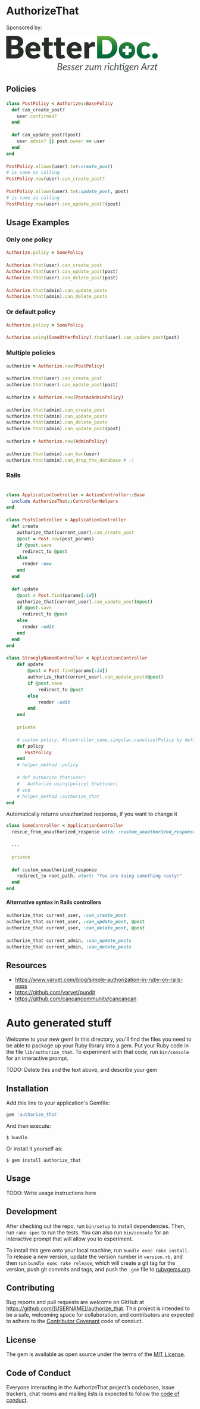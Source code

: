 # AuthorizeThat

Sponsored by:

[![BetterDoc](bd_logo.png?raw=true)](https://www.betterdoc.org)

## Policies

```ruby
class PostPolicy < Authorize::BasePolicy
  def can_create_post?
    user.confirmed?
  end

  def can_update_post?(post)
    user.admin? || post.owner == user
  end
end

PostPolicy.allows(user).to(:create_post)
# is same as calling
PostPolicy.new(user).can_create_post?

PostPolicy.allows(user).to(:update_post, post)
# is same as calling
PostPolicy.new(user).can_update_post?(post)
```

## Usage Examples

### Only one policy

```ruby
Authorize.policy = SomePolicy

Authorize.that(user).can_create_post
Authorize.that(user).can_update_post(post)
Authorize.that(user).can_delete_post(post)

Authorize.that(admin).can_update_posts
Authorize.that(admin).can_delete_posts
```

### Or default policy

```ruby
Authorize.policy = SomePolicy

Authorize.using(SomeOtherPolicy).that(user).can_update_post(post)
```

### Multiple policies

```ruby
authorize = Authorize.new(PostPolicy)

authorize.that(user).can_create_post
authorize.that(user).can_update_post(post)

authorize = Authorize.new(PostAsAdminPolicy)

authorize.that(admin).can_create_post
authorize.that(admin).can_update_posts
authorize.that(admin).can_delete_posts
authorize.that(admin).can_update_post(post)

authorize = Authorize.new(AdminPolicy)

authorize.that(admin).can_ban(user)
authorize.that(admin).can_drop_the_database # :)
```

### Rails

```ruby

class ApplicationController < ActionController::Base
  include AuthorizeThat::ControllerHelpers
end

class PostsController < ApplicationController
  def create
    authorize_that(current_user).can_create_post
    @post = Post.new(post_params)
    if @post.save
      redirect_to @post
    else
      render :new
    end
  end

  def update
    @post = Post.find(params[:id])
    authorize_that(current_user).can_update_post(@post)
    if @post.save
      redirect_to @post
    else
      render :edit
    end
  end
end

class StranglyNamedController < ApplicationController
	def update
        @post = Post.find(params[:id])
		authorize_that(current_user).can_update_post(@post)
		if @post.save
			redirect_to @post
		else
			render :edit
		end
	end

	private

	# custom policy, #{controller_name.singular.camelize}Policy by default
	def policy
	   PostPolicy
	end
	# helper_method :policy

	# def authorize_that(user)
	#   Authorize.using(policy).that(user)
	# end
	# helper_method :authorize_that
end
```

Automatically returns unauthorized response, if you want to change it

```ruby
class SomeController < ApplicationController
  rescue_from_unauthorized_response with: :custom_unauthorized_response

  ...

  private

  def custom_unauthorized_response
    redirect_to root_path, alert: "You are doing something nasty!"
  end
end
```
#### Alternative syntax in Rails controllers

```ruby
authorize_that current_user, :can_create_post
authorize_that current_user, :can_update_post, @post
authorize_that current_user, :can_delete_post, @post

authorize_that current_admin, :can_update_posts
authorize_that current_admin, :can_delete_posts
```

## Resources

* https://www.varvet.com/blog/simple-authorization-in-ruby-on-rails-apps
* https://github.com/varvet/pundit
* https://github.com/cancancommunity/cancancan


# Auto generated stuff

Welcome to your new gem! In this directory, you'll find the files you need to be able to package up your Ruby library into a gem. Put your Ruby code in the file `lib/authorize_that`. To experiment with that code, run `bin/console` for an interactive prompt.

TODO: Delete this and the text above, and describe your gem

## Installation

Add this line to your application's Gemfile:

```ruby
gem 'authorize_that'
```

And then execute:

    $ bundle

Or install it yourself as:

    $ gem install authorize_that

## Usage

TODO: Write usage instructions here

## Development

After checking out the repo, run `bin/setup` to install dependencies. Then, run `rake spec` to run the tests. You can also run `bin/console` for an interactive prompt that will allow you to experiment.

To install this gem onto your local machine, run `bundle exec rake install`. To release a new version, update the version number in `version.rb`, and then run `bundle exec rake release`, which will create a git tag for the version, push git commits and tags, and push the `.gem` file to [rubygems.org](https://rubygems.org).

## Contributing

Bug reports and pull requests are welcome on GitHub at https://github.com/[USERNAME]/authorize_that. This project is intended to be a safe, welcoming space for collaboration, and contributors are expected to adhere to the [Contributor Covenant](http://contributor-covenant.org) code of conduct.

## License

The gem is available as open source under the terms of the [MIT License](https://opensource.org/licenses/MIT).

## Code of Conduct

Everyone interacting in the AuthorizeThat project’s codebases, issue trackers, chat rooms and mailing lists is expected to follow the [code of conduct](https://github.com/[USERNAME]/authorize_that/blob/master/CODE_OF_CONDUCT.md).